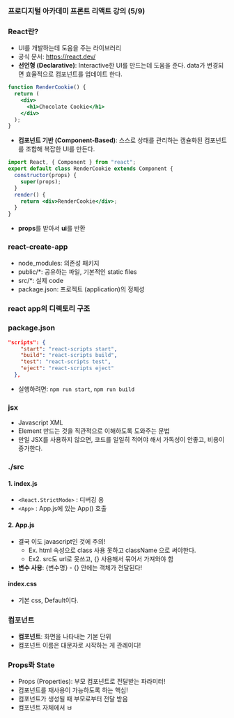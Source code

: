 ### 프로디지털 아카데미 프론트 리액트 강의 (5/9)

### React란?

- UI를 개발하는데 도움을 주는 라이브러리
- 공식 문서: <a href="https://react.dev/">https://react.dev/</a>
- **선언형 (Declarative)**: Interactive한 UI를 만드는데 도움을 준다. data가 변경되면 효율적으로 컴포넌트를 업데이트 한다.

```jsx
function RenderCookie() {
  return (
    <div>
      <h1>Chocolate Cookie</h1>
    </div>
  );
}
```

- **컴포넌트 기반 (Component-Based)**: 스스로 상태를 관리하는 캡슐화된 컴포넌트를 조합해 복잡한 UI를 만든다.

```jsx
import React, { Component } from "react";
export default class RenderCookie extends Component {
  constructor(props) {
    super(props);
  }
  render() {
    return <div>RenderCookie</div>;
  }
}
```

- **props**를 받아서 **ui**를 반환


### react-create-app
- node_modules: 의존성 패키지
- public/*: 공유하는 파일, 기본적인 static files
- src/*: 실제 code
- package.json: 프로젝트 (application)의 정체성

### react app의 디렉토리 구조
### package.json
```json
"scripts": {
    "start": "react-scripts start",
    "build": "react-scripts build",
    "test": "react-scripts test",
    "eject": "react-scripts eject"
  },
```
- 실행하려면: `npm run start`, `npm run build`

### jsx
- Javascript XML  
- Element 만드는 것을 직관적으로 이해하도록 도와주는 문법  
- 만일 JSX를 사용하지 않으면, 코드를 일일히 적어야 해서 가독성이 안좋고, 비용이 증가한다.  

### ./src  
#### 1. index.js  
- `<React.StrictMode>` : 디버깅 용  
- `<App>` : App.js에 있는 App() 호출  

#### 2. App.js
- 결국 이도 javascript인 것에 주의!
  - Ex. html 속성으로 class 사용 못하고 className 으로 써야한다.
  - Ex2. src도 url로 못쓰고, {} 사용해서 묶어서 가져와야 함
- **변수 사용**: {변수명} - {} 안에는 객체가 전달된다!

#### index.css  
- 기본 css, Default이다.  

### 컴포넌트
- **컴포넌트**: 화면을 나타내는 기본 단위
- 컴포넌트 이름은 대문자로 시작하는 게 관례이다!

### Props롸 State
- Props (Properties): 부모 컴포넌트로 전달받는 파라미터!
- 컴포넌트를 재사용이 가능하도록 하는 핵심!
- 컴포넌트가 생성될 때 부모로부터 전달 받음
- 컴포넌트 자체에서 ㅂ